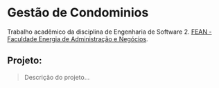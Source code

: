 # Gestão de Condominios
Trabalho acadêmico da disciplina de Engenharia de Software 2.
[FEAN - Faculdade Energia de Administração e Negócios](https://www.fean.com.br/).

## Projeto:
> Descrição do projeto...